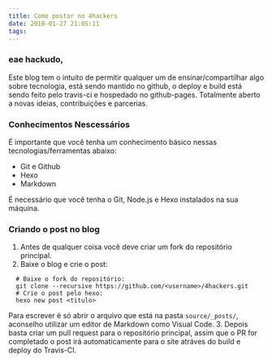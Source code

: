 ```yaml
---
title: Como postar no 4hackers
date: 2018-01-27 21:05:11
tags:
---
```



### eae hackudo,

Este blog tem o intuito de permitir qualquer um de ensinar/compartilhar algo sobre tecnologia, está sendo mantido no github, o deploy e build está sendo feito pelo travis-ci e hospedado no github-pages. Totalmente aberto a novas ideias, contribuições e parcerias.

### Conhecimentos Nescessários
  
É importante que você tenha um conhecimento básico nessas tecnologias/ferramentas abaixo:
- Git e Github
- Hexo
- Markdown

É necessário que você tenha o Git, Node.js e Hexo instalados na sua máquina.

### Criando o post no blog
1. Antes de qualquer coisa você deve criar um fork do repositório principal.
2. Baixe o blog e crie o post:
```
  # Baixe o fork do repositório:
  git clone --recursive https://github.com/<username>/4hackers.git
  # Crie o post pelo hexo:
  hexo new post <titulo>
```
Para escrever é só abrir o arquivo que está na pasta `source/_posts/`, aconselho utilizar um editor de Markdown como Visual Code.
3. Depois basta criar um pull request para o repositório principal, assim que o PR for completado o post irá automaticamente para o site atráves do build e deploy do Travis-CI.